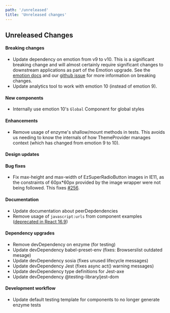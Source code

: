 ```yaml
---
path: '/unreleased'
title: 'Unreleased changes'
---
```


## Unreleased Changes

#### Breaking changes

- Update dependency on emotion from v9 to v10. This is a significant breaking change and will almost certainly require significant changes to downstream applications as part of the Emotion upgrade. See the [emotion docs](https://emotion.sh/docs/migrating-to-emotion-10) and our [github issue](https://github.com/ezcater/recipe/issues/218) for more information on breaking changes.
- Update analytics tool to work with emotion 10 (instead of emotion 9).

#### New components

- Internally use emotion 10's `Global` Component for global styles

#### Enhancements

- Remove usage of enzyme's shallow/mount methods in tests. This avoids us needing to know the internals of how ThemeProvider manages context (which has changed from emotion 9 to 10).

#### Design updates

#### Bug fixes

- Fix max-height and max-width of EzSuperRadioButton images in IE11, as the constraints of 60px\*60px provided by the image wrapper were not being followed. This fixes [#256](https://github.com/ezcater/recipe/issues/256).

#### Documentation

- Update documentation about peerDepdendencies
- Remove usage of `javascript:urls` from component examples ([deprecated in React 16.9](https://reactjs.org/blog/2019/08/08/react-v16.9.0.html#deprecating-javascript-urls))

#### Dependency upgrades

- Remove devDependency on enzyme (for testing)
- Update devDependency babel-preset-env (fixes: Browserslist outdated mesage)
- Update devDependency sosia (fixes unused lifecycle messages)
- Update devDependency Jest (fixes async act() warning messages)
- Update devDependency type definitions for Jest-axe
- Update devDependency @testing-library/jest-dom

#### Development workflow

- Update default testing template for components to no longer generate enzyme tests
